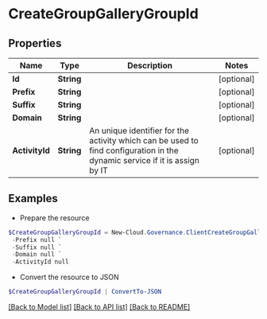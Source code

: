 # CreateGroupGalleryGroupId
## Properties

Name | Type | Description | Notes
------------ | ------------- | ------------- | -------------
**Id** | **String** |  | [optional] 
**Prefix** | **String** |  | [optional] 
**Suffix** | **String** |  | [optional] 
**Domain** | **String** |  | [optional] 
**ActivityId** | **String** | An unique identifier for the activity which can be used to find configuration in the dynamic service if it is assign by IT | [optional] 

## Examples

- Prepare the resource
```powershell
$CreateGroupGalleryGroupId = New-Cloud.Governance.ClientCreateGroupGalleryGroupId  -Id null `
 -Prefix null `
 -Suffix null `
 -Domain null `
 -ActivityId null
```

- Convert the resource to JSON
```powershell
$CreateGroupGalleryGroupId | ConvertTo-JSON
```

[[Back to Model list]](../README.md#documentation-for-models) [[Back to API list]](../README.md#documentation-for-api-endpoints) [[Back to README]](../README.md)

